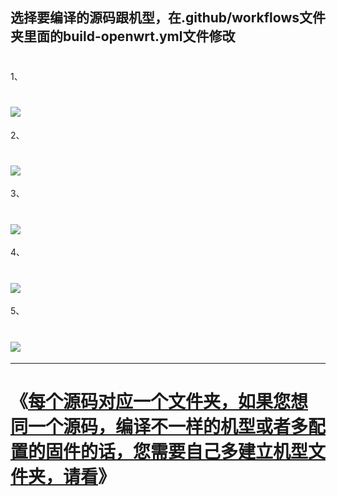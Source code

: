 ## 选择要编译的源码跟机型，在.github/workflows文件夹里面的build-openwrt.yml文件修改
#
1、
# <img src="https://github.com/danshui-git/shuoming/blob/master/doc/yuanma1.png" />
2、
# <img src="https://github.com/danshui-git/shuoming/blob/master/doc/yuanma2.png" />
3、
# <img src="https://github.com/danshui-git/shuoming/blob/master/doc/yuanma3.png" />
4、
# <img src="https://github.com/danshui-git/shuoming/blob/master/doc/322.png" />
5、
# <img src="https://github.com/danshui-git/shuoming/blob/master/doc/yuanma5.png" />

---
#
# 《[每个源码对应一个文件夹，如果您想同一个源码，编译不一样的机型或者多配置的固件的话，您需要自己多建立机型文件夹，请看](https://github.com/danshui-git/shuoming/blob/master/jlck.md)》
